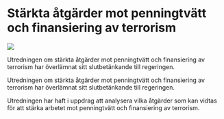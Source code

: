 # Stärkta åtgärder mot penningtvätt och finansiering av terrorism

![](/contentassets/615c27be1b754e34b1b1fb04b0d7e685/sou-42-2021.jpg?width=150&quality=85)

Utredningen om stärkta åtgärder mot penningtvätt och finansiering av terrorism har överlämnat sitt slutbetänkande till regeringen.

Utredningen om stärkta åtgärder mot penningtvätt och finansiering av terrorism har överlämnat sitt slutbetänkande till regeringen.

Utredningen har haft i uppdrag att analysera vilka åtgärder som kan vidtas för att stärka arbetet mot penningtvätt och finansiering av terrorism.
